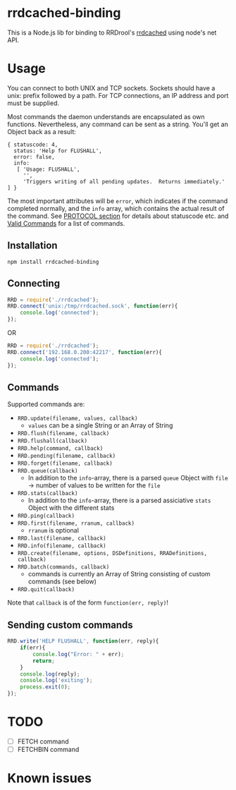 # rrdcached-binding
This is a Node.js lib for binding to RRDrool's [rrdcached](https://oss.oetiker.ch/rrdtool/doc/rrdcached.en.html) using node's net API.

# Usage
You can connect to both UNIX and TCP sockets. Sockets should have a unix: prefix followed by a path. For TCP connections, an IP address and port must be supplied.

Most commands the daemon understands are encapsulated as own functions. Nevertheless, any command can be sent as a string. You'll get an Object back as a result:
```
{ statuscode: 4,
  status: 'Help for FLUSHALL',
  error: false,
  info:
   [ 'Usage: FLUSHALL',
     '',
     'Triggers writing of all pending updates.  Returns immediately.' ] }
```
The most important attributes will be `error`, which indicates if the command completed normally, and the `info` array, which contains the actual result of the command.
See [PROTOCOL section](https://oss.oetiker.ch/rrdtool/doc/rrdcached.en.html#IPROTOCOL) for details about statuscode etc. and [Valid Commands](https://oss.oetiker.ch/rrdtool/doc/rrdcached.en.html#IValid_Commands) for a list of commands.

## Installation
```
npm install rrdcached-binding
```

## Connecting
``` js
RRD = require('./rrdcached');
RRD.connect('unix:/tmp/rrdcached.sock', function(err){
	console.log('connected');
});
```

OR

``` js
RRD = require('./rrdcached');
RRD.connect('192.168.0.200:42217', function(err){
	console.log('connected');
});
```

## Commands
Supported commands are:
- `RRD.update(filename, values, callback)`
  - `values` can be a single String or an Array of String
- `RRD.flush(filename, callback)`
- `RRD.flushall(callback)`
- `RRD.help(command, callback)`
- `RRD.pending(filename, callback)`
- `RRD.forget(filename, callback)`
- `RRD.queue(callback)`
  - In addition to the `info`-array, there is a parsed `queue` Object with `file` -\> number of values to be written for the `file`
- `RRD.stats(callback)`
  - In addition to the `info`-array, there is a parsed assiciative `stats` Object with the different stats
- `RRD.ping(callback)`
- `RRD.first(filename, rranum, callback)`
  - `rranum` is optional
- `RRD.last(filename, callback)`
- `RRD.info(filename, callback)`
- `RRD.create(filename, options, DSDefinitions, RRADefinitions, callback)`
- `RRD.batch(commands, callback)`
  - commands is currently an Array of String consisting of custom commands (see below)
- `RRD.quit(callback)`

Note that `callback` is of the form `function(err, reply)`!

## Sending custom commands
``` js
RRD.write('HELP FLUSHALL', function(err, reply){
	if(err){
		console.log("Error: " + err);
		return;
	}
	console.log(reply);
	console.log('exiting');
	process.exit(0);
});
```

# TODO
- [ ] FETCH command
- [ ] FETCHBIN command

# Known issues
